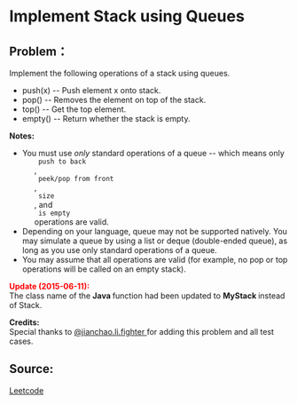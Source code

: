 # Implement Stack using Queues

## Problem：

<div class="question-content">
 <p>
 </p>
 <p>
  Implement the following operations of a stack using queues.
 </p>
 <ul>
  <li>
   push(x) -- Push element x onto stack.
  </li>
  <li>
   pop() -- Removes the element on top of the stack.
  </li>
  <li>
   top() -- Get the top element.
  </li>
  <li>
   empty() -- Return whether the stack is empty.
  </li>
 </ul>
 <b>
  Notes:
 </b>
 <br/>
 <ul>
  <li>
   You must use
   <i>
    only
   </i>
   standard operations of a queue -- which means only
   <code>
    push to back
   </code>
   ,
   <code>
    peek/pop from front
   </code>
   ,
   <code>
    size
   </code>
   , and
   <code>
    is empty
   </code>
   operations are valid.
  </li>
  <li>
   Depending on your language, queue may not be supported natively. You may simulate a queue by using a list or deque (double-ended queue), as long as you use only standard operations of a queue.
  </li>
  <li>
   You may assume that all operations are valid (for example, no pop or top operations will be called on an empty stack).
  </li>
 </ul>
 <p>
  <b>
   <font color="red">
    Update (2015-06-11):
   </font>
  </b>
  <br/>
  The class name of the
  <b>
   Java
  </b>
  function had been updated to
  <b>
   MyStack
  </b>
  instead of Stack.
 </p>
 <p>
  <b>
   Credits:
  </b>
  <br/>
  Special thanks to
  <a href="https://leetcode.com/discuss/user/jianchao.li.fighter">
   @jianchao.li.fighter
  </a>
  for adding this problem and all test cases.
 </p>
</div>


## Source:
[Leetcode](https://leetcode.com/problems/implement-stack-using-queues/)
